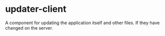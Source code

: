 # updater-client
 A component for updating the application itself and other files. If they have changed on the server.
